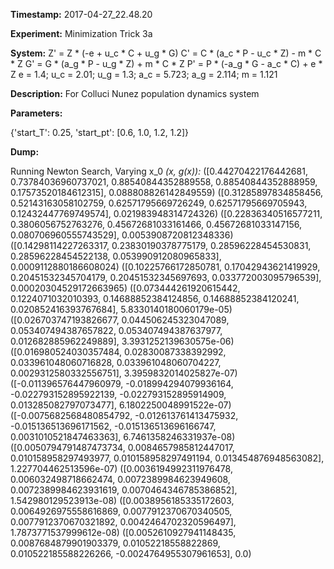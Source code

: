 **Timestamp:** 2017-04-27_22.48.20

**Experiment:** Minimization Trick 3a

**System:**
Z' = Z * (-e + u_c * C + u_g * G) 
C' = C * (a_c * P - u_c * Z) - m * C * Z 
G' = G * (a_g * P - u_g * Z) + m * C * Z 
P' = P * (-a_g * G - a_c * C) + e * Z 
e = 1.4; u_c = 2.01; u_g = 1.3; a_c = 5.723; a_g = 2.114; m = 1.121

**Description:** For Colluci Nunez population dynamics system

**Parameters:**

{'start_T': 0.25, 'start_pt': [0.6, 1.0, 1.2, 1.2]}

**Dump:**

Running Newton Search, Varying x_0
*(x, g(x)):*
([0.44270422176442681, 0.73784036960737021, 0.88540844352889558, 0.88540844352888959, 0.17573520184612315], 0.088808826142849559)
([0.31285897834858456, 0.52143163058102759, 0.62571795669726249, 0.62571795669705943, 0.12432447769749574], 0.021983948314724326)
([0.22836340516577211, 0.3806056752763276, 0.45672681033161466, 0.45672681033147156, 0.080706960555743529], 0.0053908720812348336)
([0.14298114227263317, 0.23830190378775179, 0.28596228454530831, 0.28596228454522138, 0.053990912080965833], 0.0009112880186608024)
([0.10225766172850781, 0.17042943621419929, 0.20451532345704179, 0.20451532345697693, 0.033772003095796539], 0.00020304529172663965)
([0.073444261920615442, 0.1224071032010393, 0.14688852384124856, 0.14688852384120241, 0.020852416393767684], 5.8330140180060179e-05)
([0.026703747193826677, 0.044506245323047089, 0.053407494387657822, 0.053407494387637977, 0.012682885962249889], 3.3931252139630575e-06)
([0.016980524030357484, 0.02830087338392992, 0.033961048060716828, 0.033961048060704227, 0.0029312580332556751], 3.3959832014025827e-07)
([-0.011396576447960979, -0.018994294079936164, -0.022793152895922139, -0.022793152895914909, 0.013285082797073477], 6.1802250048991522e-07)
([-0.0075682568480854792, -0.012613761413475932, -0.015136513696171562, -0.015136513696166747, 0.0031010521847463363], 6.7461358246331937e-08)
([0.0050794791487473734, 0.0084657985812447017, 0.010158958297493977, 0.010158958297491194, 0.013454876948563082], 1.227704462513596e-07)
([0.0036194992311976478, 0.006032498718662474, 0.0072389984623949608, 0.0072389984623931619, 0.0070464346785386852], 1.542980129523913e-08)
([0.0038956185335172603, 0.0064926975558616869, 0.0077912370670340505, 0.0077912370670321892, 0.0042464702320596497], 1.7873771537999612e-08)
([0.0052610927941148435, 0.0087684879901903379, 0.01052218558822869, 0.010522185588226266, -0.0024764955307961653], 0.0)